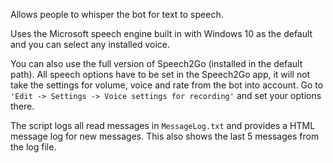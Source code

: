 Allows people to whisper the bot for text to speech.

Uses the Microsoft speech engine built in with Windows 10 as the default and you can select any installed voice.

You can also use the full version of Speech2Go (installed in the default path).
All speech options have to be set in the Speech2Go app, it will not take the settings for volume, voice and rate from the bot into account.
Go to `'Edit -> Settings -> Voice settings for recording'` and set your options there. 

The script logs all read messages in `MessageLog.txt` and provides a HTML message log for new messages.
This also shows the last 5 messages from the log file.
